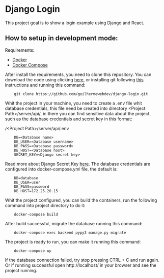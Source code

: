 # Django Login
This project goal is to show a login example using Django and React.

## How to setup in development mode:
Requirements:  
- [Docker](https://docs.docker.com/get-docker/)
- [Docker Compose](https://docs.docker.com/compose/install/)

After install the requirements, you need to clone this repository. You can download the code using clicking [here](https://github.com/guilhermewebdev/django-login/archive/master.zip), or installing git following [this](https://git-scm.com/book/en/v2/Getting-Started-Installing-Git) instructions and running this command:   

```
    git clone https://github.com/guilhermewebdev/django-login.git
```

Whit the project in your machine, you need to create a .env file whit database credentials, this file need be created into directory \<Project Path\>/server/api/, in there you can find sensitive data about the project, such as the database credentials and secret key in this format:

/\<Project Path\>/server/api/.env
```
    DB=<Database name>
    DB_USER=<Database username>
    DB_PASS=<Database password>
    DB_HOST=<Database host>
    SECRET_KEY=<Django secret key>
```

Read more about Django Secret Key [here](https://docs.djangoproject.com/en/2.2/ref/settings/#std:setting-SECRET_KEY). The database credentials are configured into docker-compose.yml file, the default is:

```
    DB=database
    DB_USER=user
    DB_PASS=password
    DB_HOST=172.25.20.15
```

Whit the project configured, you can build the containers, run the following command into project directory to do it:

```
    docker-compose build
```

After build successful, migrate the database running this command:

```
    docker-compose exec backend pypy3 manage.py migrate
```

The project is ready to run, you can make it running this command:

```
    docker-compose up
```

If the database connection failed, try stop pressing CTRL + C and run again. Or if running successful open http://localhost/ in your browser and see the project running.